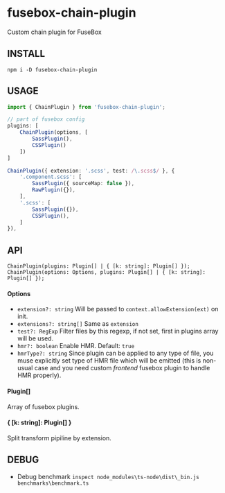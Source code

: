 # fusebox-chain-plugin

Custom chain plugin for FuseBox

INSTALL
---
```
npm i -D fusebox-chain-plugin
```

USAGE
---
```ts
import { ChainPlugin } from 'fusebox-chain-plugin';
```
```ts
// part of fusebox config
plugins: [
	ChainPlugin(options, [
		SassPlugin(),
		CSSPlugin()
	])
]
```
```ts
ChainPlugin({ extension: '.scss', test: /\.scss$/ }, {
    '.component.scss': [
        SassPlugin({ sourceMap: false }),
        RawPlugin({}),
    ],
    '.scss': [
        SassPlugin({}),
        CSSPlugin(),
    ]
}),
```

API
---
```
ChainPlugin(plugins: Plugin[] | { [k: string]: Plugin[] });
ChainPlugin(options: Options, plugins: Plugin[] | { [k: string]: Plugin[] });
```
#### Options
* `extension?: string`
	Will be passed to `context.allowExtension(ext)` on init.
* `extensions?: string[]`
	Same as `extension`
* `test?: RegExp`
	Filter files by this regexp, if not set, first in plugins array will be used.
* `hmr?: boolean`
	Enable HMR.
	Default: `true`
* `hmrType?: string`
	Since plugin can be applied to any type of file, you muse explicitly set type of HMR file
	which will be emitted (this is non-usual case and you need custom *frontend* fusebox plugin
	to handle HMR properly).

#### Plugin[]
Array of fusebox plugins.

#### { [k: string]: Plugin[] }
Split transform pipiline by extension.

DEBUG
---
* Debug benchmark `inspect node_modules\ts-node\dist\_bin.js benchmarks\benchmark.ts`
